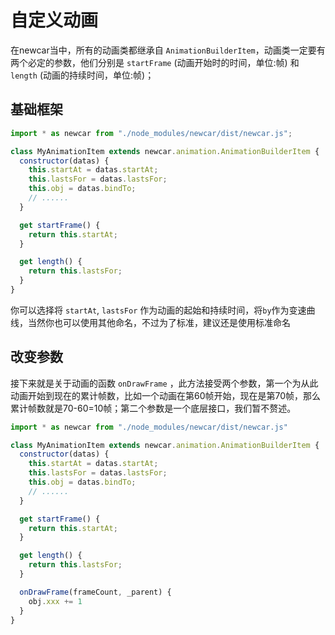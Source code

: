 # 自定义动画

在newcar当中，所有的动画类都继承自 `AnimationBuilderItem`，动画类一定要有两个必定的参数，他们分别是 `startFrame` (动画开始时的时间，单位:帧) 和 `length` (动画的持续时间，单位:帧)；

## 基础框架
```javascript
import * as newcar from "./node_modules/newcar/dist/newcar.js";

class MyAnimationItem extends newcar.animation.AnimationBuilderItem {
  constructor(datas) {
    this.startAt = datas.startAt;
    this.lastsFor = datas.lastsFor;
    this.obj = datas.bindTo;
    // ......
  }

  get startFrame() {
    return this.startAt;
  }

  get length() {
    return this.lastsFor;
  }
}
```
你可以选择将 `startAt`, `lastsFor` 作为动画的起始和持续时间，将`by`作为变速曲线，当然你也可以使用其他命名，不过为了标准，建议还是使用标准命名

## 改变参数

接下来就是关于动画的函数 `onDrawFrame` ，此方法接受两个参数，第一个为从此动画开始到现在的累计帧数，比如一个动画在第60帧开始，现在是第70帧，那么累计帧数就是70-60=10帧；第二个参数是一个底层接口，我们暂不赘述。

```javascript
import * as newcar from "./node_modules/newcar/dist/newcar.js"

class MyAnimationItem extends newcar.animation.AnimationBuilderItem {
  constructor(datas) {
    this.startAt = datas.startAt;
    this.lastsFor = datas.lastsFor;
    this.obj = datas.bindTo;
    // ......
  }

  get startFrame() {
    return this.startAt;
  }

  get length() {
    return this.lastsFor;
  }

  onDrawFrame(frameCount, _parent) {
    obj.xxx += 1
  }
}
```
